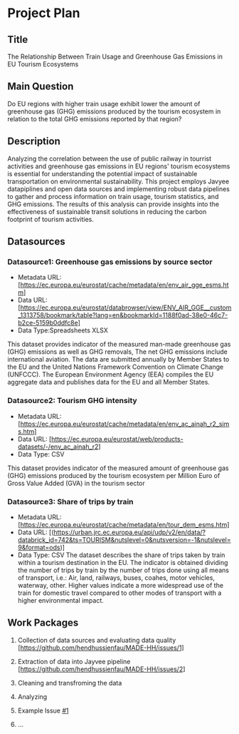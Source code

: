 # Project Plan

## Title
<!-- Give your project a short title. -->
The Relationship Between Train Usage and Greenhouse Gas Emissions in EU Tourism Ecosystems

## Main Question

<!-- Think about one main question you want to answer based on the data. -->
Do EU regions with higher train usage exhibit lower the amount of greenhouse gas (GHG) emissions produced by the tourism ecosystem in relation to the total GHG emissions reported by that region? 

## Description

<!-- Describe your data science project in max. 200 words. Consider writing about why and how you attempt it. -->
Analyzing the correlation between the use of public railway in tourrist activities and greenhouse gas emissions in EU regions' tourism ecosystems is essential for understanding the potential impact of sustainable transportation on environmental sustainability. 
This project employs Javyee datapiplines and open data sources and implementing robust data pipelines to gather and process information on train usage, tourism statistics, and GHG emissions. 
The results of this analysis can provide insights into the effectiveness of sustainable transit solutions in reducing the carbon footprint of tourism activities. 
## Datasources

<!-- Describe each datasources you plan to use in a section. Use the prefic "DatasourceX" where X is the id of the datasource. -->

### Datasource1: Greenhouse gas emissions by source sector
* Metadata URL: [https://ec.europa.eu/eurostat/cache/metadata/en/env_air_gge_esms.htm]
* Data URL: [https://ec.europa.eu/eurostat/databrowser/view/ENV_AIR_GGE__custom_1313758/bookmark/table?lang=en&bookmarkId=1188f0ad-38e0-46c7-b2ce-5159b0ddfc8e]
* Data Type:Spreadsheets XLSX

This dataset provides indicator of the measured man-made greenhouse gas (GHG) emissions as well as GHG removals, The net GHG emissions include international aviation. The data are submitted annually by Member States to the EU and the United Nations Framework Convention on Climate Change (UNFCCC). The European Environment Agency (EEA) compiles the EU aggregate data and publishes data for the EU and all Member States. 

### Datasource2: Tourism GHG intensity
* Metadata URL: [https://ec.europa.eu/eurostat/cache/metadata/en/env_ac_ainah_r2_sims.htm]
* Data URL: [https://ec.europa.eu/eurostat/web/products-datasets/-/env_ac_ainah_r2]
* Data Type: CSV

This dataset provides indicator of the measured amount of greenhouse gas (GHG) emissions produced by the tourism ecosystem per Million Euro of Gross Value Added (GVA) in the tourism sector

### Datasource3: Share of trips by train
* Metadata URL: [https://ec.europa.eu/eurostat/cache/metadata/en/tour_dem_esms.htm]
* Data URL: [(https://urban.jrc.ec.europa.eu/api/udp/v2/en/data/?databrick_id=742&ts=TOURISM&nutslevel=0&nutsversion=-1&nutslevel=9&format=ods)]
* Data Type: CSV
The dataset describes the share of trips taken by train within a tourism destination in the EU. The indicator is obtained dividing the number of trips by train by the number of trips done using all means of transport, i.e.: Air, land, railways, buses, coahes, motor vehicles, waterway, other. Higher values indicate a more widespread use of the train for domestic travel compared to other modes of transport with a higher environmental impact. 

## Work Packages

<!-- List of work packages ordered sequentially, each pointing to an issue with more details. -->

1. Collection of data sources and evaluating data quality [https://github.com/hendhussienfau/MADE-HH/issues/1]
2. Extraction of data into Jayvee pipeline [https://github.com/hendhussienfau/MADE-HH/issues/2]
3. Cleaning and transfroming the data
4. Analyzing





1. Example Issue [#1][i1]
2. ...

[i1]: https://github.com/jvalue/made-template/issues/1
